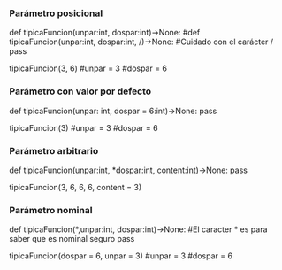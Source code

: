 ### Parámetro posicional 
def tipicaFuncion(unpar:int, dospar:int)->None:
#def tipicaFuncion(unpar:int, dospar:int, /)->None:              #Cuidado con el carácter /
    pass


tipicaFuncion(3, 6)
#unpar = 3
#dospar = 6


### Parámetro con valor por defecto
def tipicaFuncion(unpar: int, dospar = 6:int)->None:
    pass


tipicaFuncion(3)
#unpar = 3
#dospar = 6


### Parámetro arbitrario
def tipicaFuncion(unpar:int, *dospar:int, content:int)->None:
    pass


tipicaFuncion(3, 6, 6, 6, content = 3)


### Parámetro nominal
def tipicaFuncion(*,unpar:int, dospar:int)->None:          #El caracter * es para saber que es nominal seguro
    pass


tipicaFuncion(dospar = 6, unpar = 3)
#unpar = 3
#dospar = 6